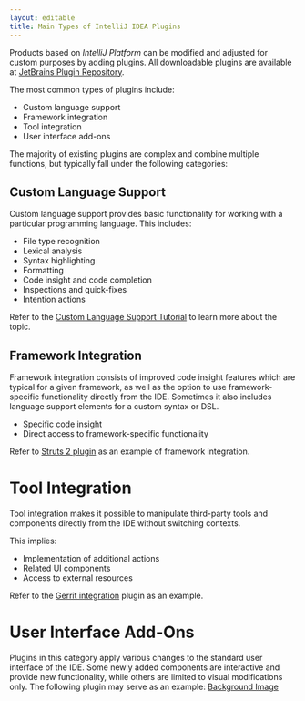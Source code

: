 ```yaml
---
layout: editable
title: Main Types of IntelliJ IDEA Plugins
---
```


Products based on *IntelliJ Platform* can be modified and adjusted for custom purposes by adding plugins.
All downloadable plugins are available at 
[JetBrains Plugin Repository](https://plugins.jetbrains.com/).

The most common types of plugins include:

* Custom language support
* Framework integration
* Tool integration
* User interface add-ons

The majority of existing plugins are complex and combine multiple functions, but typically fall under the following categories:

## Custom Language Support

Custom language support provides basic functionality for working with a particular programming language. This includes:

* File type recognition
* Lexical analysis
* Syntax highlighting
* Formatting
* Code insight and code completion
* Inspections and quick-fixes
* Intention actions

Refer to the 
[Custom Language Support Tutorial](/tutorials/custom_language_support_tutorial.html)
to learn more about the topic.

## Framework Integration
Framework integration consists of improved code insight features which are typical for a given framework, as well as the option to use framework-specific functionality directly from the IDE. Sometimes it also includes language support elements for a custom syntax or DSL.

* Specific code insight
* Direct access to framework-specific functionality

Refer to 
[Struts 2 plugin](https://plugins.jetbrains.com/plugin/1698) 
as an example of framework integration.

# Tool Integration
Tool integration makes it possible to manipulate third-party tools and components directly from the IDE without switching contexts.
 
This implies:

* Implementation of additional actions 
* Related UI components
* Access to external resources

Refer to the 
[Gerrit integration](https://plugins.jetbrains.com/plugin/7272?pr=idea) 
plugin as an example.

# User Interface Add-Ons

Plugins in this category apply various changes to the standard user interface of the IDE. 
Some newly added components are interactive and provide new functionality, while others are limited to visual modifications only.
The following plugin may serve as an example: [Background Image](https://plugins.jetbrains.com/plugin/72) 
